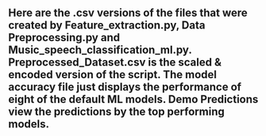 ## Here are the .csv versions of the files that were created by Feature_extraction.py, Data Preprocessing.py and Music_speech_classification_ml.py. Preprocessed_Dataset.csv is the scaled & encoded version of the script. The model accuracy file just displays the performance of eight of the default ML models. Demo Predictions view the predictions by the top performing models.
